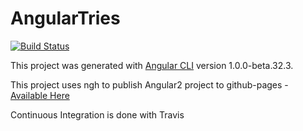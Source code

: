 # AngularTries 
[![Build Status](https://travis-ci.org/priyaponni/AngularTries.svg?branch=master)](https://travis-ci.org/priyaponni/AngularTries)

This project was generated with [Angular CLI](https://github.com/angular/angular-cli) version 1.0.0-beta.32.3.

This project uses ngh to publish Angular2 project to github-pages -  [Available Here](https://priyaponni.github.io/AngularTries/)

Continuous Integration is done with Travis 